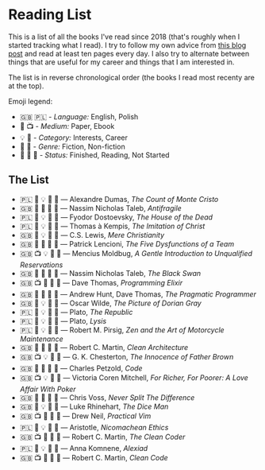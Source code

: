 # Reading List

This is a list of all the books I've read since 2018 (that's roughly when I started tracking what I read). I try to follow my own advice from [this blog post](https://intercaetera.com/2020-01-22-two-simple-tips-to-read-more-books/) and read at least ten pages every day. I also try to alternate between things that are useful for my career and things that I am interested in.

The list is in reverse chronological order (the books I read most recenty are at the top).

Emoji legend:
- :uk: :poland: - *Language:* English, Polish
- :scroll: :tv: - *Medium:* Paper, Ebook
- :bulb: :briefcase: - *Category:* Interests, Career
- :unicorn: :horse: - *Genre:* Fiction, Non-fiction
- :green_book: :blue_book: :orange_book: - *Status:* Finished, Reading, Not Started

## The List
-	:poland:	:scroll:	:bulb:		:unicorn:	:orange_book:	— Alexandre Dumas, *The Count of Monte Cristo*
-	:uk:		:scroll:	:briefcase:	:horse:		:blue_book:	— Nassim Nicholas Taleb, *Antifragile*      
-  	:poland:	:scroll:	:bulb:		:horse:		:green_book:	— Fyodor Dostoevsky, *The House of the Dead*
-	:poland:	:scroll:	:bulb:		:horse:		:green_book:	— Thomas à Kempis, *The Imitation of Christ*
- 	:uk:		:scroll:	:bulb:		:horse:		:green_book:	— C.S. Lewis, *Mere Christianity*
- 	:uk:		:scroll:	:briefcase:	:horse:		:green_book:	— Patrick Lencioni, *The Five Dysfunctions of a Team*
- 	:uk:		:tv:		:bulb:		:horse:		:green_book:	— Mencius Moldbug, *A Gentle Introduction to Unqualified Reservations*
- 	:uk:		:scroll:	:briefcase:	:horse:		:green_book:	— Nassim Nicholas Taleb, *The Black Swan*
- 	:uk:		:tv:		:briefcase:	:horse:		:blue_book:	— Dave Thomas, *Programming Elixir*
- 	:uk:		:scroll:	:briefcase:	:horse:		:green_book:	— Andrew Hunt, Dave Thomas, *The Pragmatic Programmer*
- 	:uk:		:scroll:	:bulb:		:unicorn:	:green_book:	— Oscar Wilde, *The Picture of Dorian Gray*
- 	:poland:	:scroll:	:bulb:		:horse:		:blue_book:	— Plato, *The Republic*
- 	:poland:	:scroll:	:bulb:		:horse:		:green_book:	— Plato, *Lysis*
- 	:poland:	:scroll:	:bulb:		:unicorn:	:green_book:	— Robert M. Pirsig, *Zen and the Art of Motorcycle Maintenance*
- 	:uk:		:scroll:	:briefcase:	:horse:		:green_book:	— Robert C. Martin, *Clean Architecture*
- 	:uk:		:tv:		:bulb:		:unicorn:	:green_book:	— G. K. Chesterton, *The Innocence of Father Brown*
- 	:uk:		:scroll:	:briefcase:	:horse:		:green_book:	— Charles Petzold, *Code*
- 	:uk:		:tv:		:bulb:		:horse:		:green_book:	— Victoria Coren Mitchell, *For Richer, For Poorer: A Love Affair With Poker*
- 	:uk:		:scroll:	:briefcase:	:horse:		:green_book:	— Chris Voss, *Never Split The Difference*
- 	:uk:		:scroll:	:bulb:		:unicorn:	:green_book:	— Luke Rhinehart, *The Dice Man*
- 	:uk:		:tv:		:briefcase:	:horse:		:green_book:	— Drew Neil, *Practical Vim*
- 	:poland:	:scroll:	:bulb:		:horse:		:green_book:	— Aristotle, *Nicomachean Ethics*
- 	:uk:		:tv:		:briefcase:	:horse:		:green_book:	— Robert C. Martin, *The Clean Coder*
- 	:poland:	:scroll:	:bulb:		:horse:		:green_book:	— Anna Komnene, *Alexiad*
- 	:uk:		:tv:		:briefcase:	:horse:		:green_book:	— Robert C. Martin, *Clean Code*



